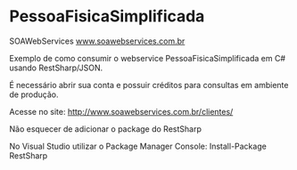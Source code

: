 # PessoaFisicaSimplificada
SOAWebServices www.soawebservices.com.br

Exemplo de como consumir o webservice PessoaFisicaSimplificada em C# usando RestSharp/JSON.

É necessário abrir sua conta e possuir créditos para consultas em ambiente de produção.

Acesse no site: http://www.soawebservices.com.br/clientes/



Não esquecer de adicionar o package do RestSharp

No Visual Studio utilizar o Package Manager Console: Install-Package RestSharp
